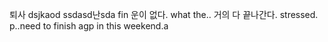   퇴사 dsjkaod ssdasd난sda fin 운이 없다. what the.. 거의 다 끝나간다.
stressed. p..need to finish agp in this weekend.a
